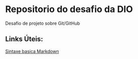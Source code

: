 # Repositorio do desafio da DIO
Desafio de projeto sobre Git/GitHub

## Links Úteis:
[Sintaxe basica Markdown](https://www.markdownguide.org/basic-syntax/)
